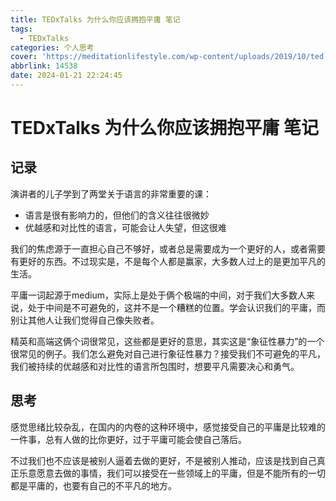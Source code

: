 ```yaml
---
title: TEDxTalks 为什么你应该拥抱平庸 笔记
tags:
  - TEDxTalks
categories: 个人思考
cover: 'https://meditationlifestyle.com/wp-content/uploads/2019/10/ted.jpg'
abbrlink: 14538
date: 2024-01-21 22:24:45
---
```


# TEDxTalks 为什么你应该拥抱平庸 笔记

## 记录

演讲者的儿子学到了两堂关于语言的非常重要的课：

- 语言是很有影响力的，但他们的含义往往很微妙
- 优越感和对比性的语言，可能会让人失望，但这很难

我们的焦虑源于一直担心自己不够好，或者总是需要成为一个更好的人，或者需要有更好的东西。不过现实是，不是每个人都是赢家，大多数人过上的是更加平凡的生活。

平庸一词起源于medium，实际上是处于俩个极端的中间，对于我们大多数人来说，处于中间是不可避免的，这并不是一个糟糕的位置。学会认识我们的平庸，而别让其他人让我们觉得自己像失败者。

精英和高端这俩个词很常见，这些都是更好的意思，其实这是“象征性暴力”的一个很常见的例子。我们怎么避免对自己进行象征性暴力？接受我们不可避免的平凡，我们被持续的优越感和对比性的语言所包围时，想要平凡需要决心和勇气。



## 思考

感觉思绪比较杂乱，在国内的内卷的这种环境中，感觉接受自己的平庸是比较难的一件事，总有人做的比你更好，过于平庸可能会使自己落后。

不过我们也不应该是被别人逼着去做的更好，不是被别人推动，应该是找到自己真正乐意愿意去做的事情，我们可以接受在一些领域上的平庸，但是不能所有的一切都是平庸的，也要有自己的不平凡的地方。

